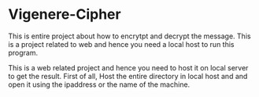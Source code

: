 # Vigenere-Cipher
This is entire project about how to encrytpt and decrypt the message. This is a project related to web and hence you need a local host to run this program.

This is a web related project and hence you need to host it on local server to get the result. First of all, Host the entire directory in local host and and open it using the ipaddress or the name of the machine.
